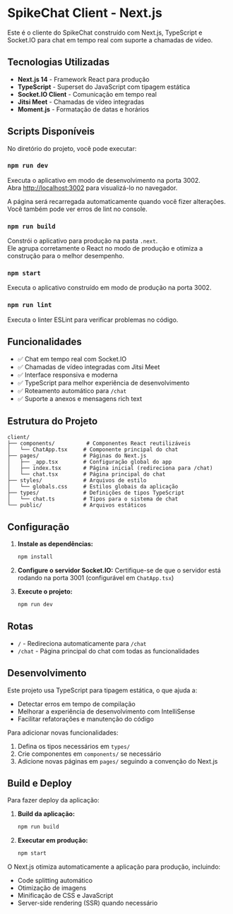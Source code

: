 # SpikeChat Client - Next.js

Este é o cliente do SpikeChat construído com Next.js, TypeScript e Socket.IO para chat em tempo real com suporte a chamadas de vídeo.

## Tecnologias Utilizadas

- **Next.js 14** - Framework React para produção
- **TypeScript** - Superset do JavaScript com tipagem estática
- **Socket.IO Client** - Comunicação em tempo real
- **Jitsi Meet** - Chamadas de vídeo integradas
- **Moment.js** - Formatação de datas e horários

## Scripts Disponíveis

No diretório do projeto, você pode executar:

### `npm run dev`

Executa o aplicativo em modo de desenvolvimento na porta 3002.\
Abra [http://localhost:3002](http://localhost:3002) para visualizá-lo no navegador.

A página será recarregada automaticamente quando você fizer alterações.\
Você também pode ver erros de lint no console.

### `npm run build`

Constrói o aplicativo para produção na pasta `.next`.\
Ele agrupa corretamente o React no modo de produção e otimiza a construção para o melhor desempenho.

### `npm start`

Executa o aplicativo construído em modo de produção na porta 3002.

### `npm run lint`

Executa o linter ESLint para verificar problemas no código.

## Funcionalidades

- ✅ Chat em tempo real com Socket.IO
- ✅ Chamadas de vídeo integradas com Jitsi Meet
- ✅ Interface responsiva e moderna
- ✅ TypeScript para melhor experiência de desenvolvimento
- ✅ Roteamento automático para `/chat`
- ✅ Suporte a anexos e mensagens rich text

## Estrutura do Projeto

```
client/
├── components/          # Componentes React reutilizáveis
│   └── ChatApp.tsx     # Componente principal do chat
├── pages/              # Páginas do Next.js
│   ├── _app.tsx        # Configuração global do app
│   ├── index.tsx       # Página inicial (redireciona para /chat)
│   └── chat.tsx        # Página principal do chat
├── styles/             # Arquivos de estilo
│   └── globals.css     # Estilos globais da aplicação
├── types/              # Definições de tipos TypeScript
│   └── chat.ts         # Tipos para o sistema de chat
└── public/             # Arquivos estáticos
```

## Configuração

1. **Instale as dependências:**

   ```bash
   npm install
   ```

2. **Configure o servidor Socket.IO:**
   Certifique-se de que o servidor está rodando na porta 3001 (configurável em `ChatApp.tsx`)

3. **Execute o projeto:**
   ```bash
   npm run dev
   ```

## Rotas

- `/` - Redireciona automaticamente para `/chat`
- `/chat` - Página principal do chat com todas as funcionalidades

## Desenvolvimento

Este projeto usa TypeScript para tipagem estática, o que ajuda a:

- Detectar erros em tempo de compilação
- Melhorar a experiência de desenvolvimento com IntelliSense
- Facilitar refatorações e manutenção do código

Para adicionar novas funcionalidades:

1. Defina os tipos necessários em `types/`
2. Crie componentes em `components/` se necessário
3. Adicione novas páginas em `pages/` seguindo a convenção do Next.js

## Build e Deploy

Para fazer deploy da aplicação:

1. **Build da aplicação:**

   ```bash
   npm run build
   ```

2. **Executar em produção:**
   ```bash
   npm start
   ```

O Next.js otimiza automaticamente a aplicação para produção, incluindo:

- Code splitting automático
- Otimização de imagens
- Minificação de CSS e JavaScript
- Server-side rendering (SSR) quando necessário
